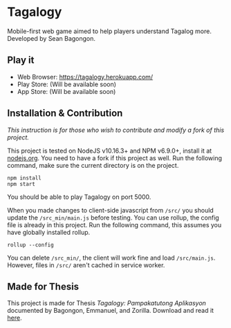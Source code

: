 # Tagalogy
Mobile-first web game aimed to help players understand Tagalog more. Developed by Sean Bagongon.

## Play it
- Web Browser: https://tagalogy.herokuapp.com/
- Play Store: (Will be available soon)
- App Store: (Will be available soon)

## Installation & Contribution
_This instruction is for those who wish to contribute and modify a fork of this project._

This project is tested on NodeJS v10.16.3+ and NPM v6.9.0+, install it at [nodejs.org](https://nodejs.org/). You need to have a fork if this project as well. Run the following command, make sure the current directory is on the project.
```
npm install
npm start
```
You should be able to play Tagalogy on port 5000.

When you made changes to client-side javascript from `/src/` you should update the `/src_min/main.js` before testing. You can use rollup, the config file is already in this project. Run the following command, this assumes you have globally installed rollup.
```
rollup --config
```
You can delete `/src_min/`, the client will work fine and load `/src/main.js`. However, files in `/src/` aren't cached in service worker.

## Made for Thesis
This project is made for Thesis _Tagalogy: Pampakatutong Aplikasyon_ documented by Bagongon, Emmanuel, and Zorilla. Download and read it [here](about:blank).
